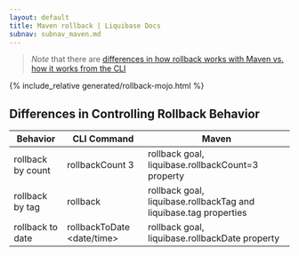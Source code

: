```yaml
---
layout: default
title: Maven rollback | Liquibase Docs
subnav: subnav_maven.md
---
```


> *Note* that there are [differences in how rollback works with Maven vs. how it works from the CLI](/documentation/maven/maven_rollback.html#differences-in-controlling-rollback-behavior)

{% include_relative generated/rollback-mojo.html %}
<br>

## Differences in Controlling Rollback Behavior

Behavior | CLI Command | Maven 
 ------ | ------ | ------ 
rollback by count | rollbackCount 3 | rollback goal, liquibase.rollbackCount=3 property 
rollback by tag | rollback <tag> | rollback goal, liquibase.rollbackTag and liquibase.tag properties 
rollback to date | rollbackToDate <date/time> | rollback goal, liquibase.rollbackDate property 

